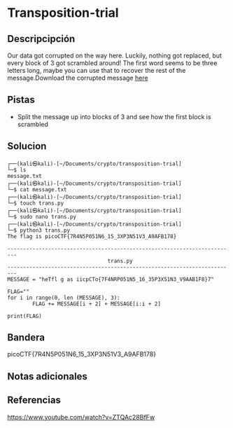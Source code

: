 # Transposition-trial
## Descripcipción
Our data got corrupted on the way here. Luckily, nothing got replaced, but every block of 3 got scrambled around! The first word seems to be three letters long, maybe you can use that to recover the rest of the message.Download the corrupted message [here](https://artifacts.picoctf.net/c/193/message.txt)
## Pistas
- Split the message up into blocks of 3 and see how the first block is scrambled
## Solucion
```
┌──(kali㉿kali)-[~/Documents/crypto/transposition-trial]
└─$ ls    
message.txt
┌──(kali㉿kali)-[~/Documents/crypto/transposition-trial]
└─$ cat message.txt 
┌──(kali㉿kali)-[~/Documents/crypto/transposition-trial]
└─$ touch trans.py   
┌──(kali㉿kali)-[~/Documents/crypto/transposition-trial]
└─$ sudo nano trans.py
┌──(kali㉿kali)-[~/Documents/crypto/transposition-trial]
└─$ python3 trans.py              
The flag is picoCTF{7R4N5P051N6_15_3XP3N51V3_A9AFB178}

-------------------------------------------------------------------------
								trans.py
-------------------------------------------------------------------------
MESSAGE = "heTfl g as iicpCTo{7F4NRP051N5_16_35P3X51N3_V9AAB1F8}7"

FLAG=""
for i in range(0, len (MESSAGE), 3):
        FLAG += MESSAGE[i + 2] + MESSAGE[i:i + 2]

print(FLAG)
```
## Bandera
picoCTF{7R4N5P051N6_15_3XP3N51V3_A9AFB178}
## Notas adicionales
## Referencias
https://www.youtube.com/watch?v=ZTQAc28BfFw